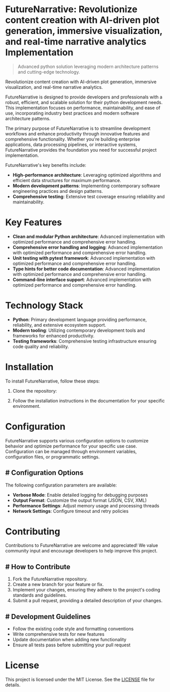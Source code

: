 <!-- fallback_FutureNarrative_20250802213254_67352 -->

# FutureNarrative: Revolutionize content creation with AI-driven plot generation, immersive visualization, and real-time narrative analytics Implementation
> Advanced python solution leveraging modern architecture patterns and cutting-edge technology.

Revolutionize content creation with AI-driven plot generation, immersive visualization, and real-time narrative analytics.

FutureNarrative is designed to provide developers and professionals with a robust, efficient, and scalable solution for their python development needs. This implementation focuses on performance, maintainability, and ease of use, incorporating industry best practices and modern software architecture patterns.

The primary purpose of FutureNarrative is to streamline development workflows and enhance productivity through innovative features and comprehensive functionality. Whether you're building enterprise applications, data processing pipelines, or interactive systems, FutureNarrative provides the foundation you need for successful project implementation.

FutureNarrative's key benefits include:

* **High-performance architecture**: Leveraging optimized algorithms and efficient data structures for maximum performance.
* **Modern development patterns**: Implementing contemporary software engineering practices and design patterns.
* **Comprehensive testing**: Extensive test coverage ensuring reliability and maintainability.

# Key Features

* **Clean and modular Python architecture**: Advanced implementation with optimized performance and comprehensive error handling.
* **Comprehensive error handling and logging**: Advanced implementation with optimized performance and comprehensive error handling.
* **Unit testing with pytest framework**: Advanced implementation with optimized performance and comprehensive error handling.
* **Type hints for better code documentation**: Advanced implementation with optimized performance and comprehensive error handling.
* **Command-line interface support**: Advanced implementation with optimized performance and comprehensive error handling.

# Technology Stack

* **Python**: Primary development language providing performance, reliability, and extensive ecosystem support.
* **Modern tooling**: Utilizing contemporary development tools and frameworks for enhanced productivity.
* **Testing frameworks**: Comprehensive testing infrastructure ensuring code quality and reliability.

# Installation

To install FutureNarrative, follow these steps:

1. Clone the repository:


2. Follow the installation instructions in the documentation for your specific environment.

# Configuration

FutureNarrative supports various configuration options to customize behavior and optimize performance for your specific use case. Configuration can be managed through environment variables, configuration files, or programmatic settings.

## # Configuration Options

The following configuration parameters are available:

* **Verbose Mode**: Enable detailed logging for debugging purposes
* **Output Format**: Customize the output format (JSON, CSV, XML)
* **Performance Settings**: Adjust memory usage and processing threads
* **Network Settings**: Configure timeout and retry policies

# Contributing

Contributions to FutureNarrative are welcome and appreciated! We value community input and encourage developers to help improve this project.

## # How to Contribute

1. Fork the FutureNarrative repository.
2. Create a new branch for your feature or fix.
3. Implement your changes, ensuring they adhere to the project's coding standards and guidelines.
4. Submit a pull request, providing a detailed description of your changes.

## # Development Guidelines

* Follow the existing code style and formatting conventions
* Write comprehensive tests for new features
* Update documentation when adding new functionality
* Ensure all tests pass before submitting your pull request

# License

This project is licensed under the MIT License. See the [LICENSE](https://github.com/cerenyilmazjinx/FutureNarrative/blob/main/LICENSE) file for details.
